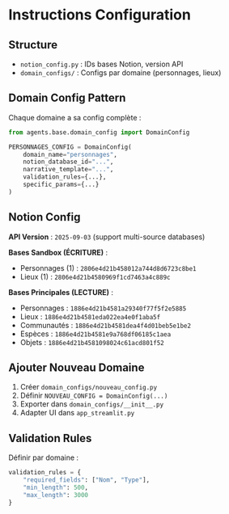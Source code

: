 # Instructions Configuration

## Structure
- `notion_config.py` : IDs bases Notion, version API
- `domain_configs/` : Configs par domaine (personnages, lieux)

## Domain Config Pattern
Chaque domaine a sa config complète :
```python
from agents.base.domain_config import DomainConfig

PERSONNAGES_CONFIG = DomainConfig(
    domain_name="personnages",
    notion_database_id="...",
    narrative_template="...",
    validation_rules={...},
    specific_params={...}
)
```

## Notion Config
**API Version** : `2025-09-03` (support multi-source databases)

**Bases Sandbox (ÉCRITURE)** :
- Personnages (1) : `2806e4d21b458012a744d8d6723c8be1`
- Lieux (1) : `2806e4d21b4580969f1cd7463a4c889c`

**Bases Principales (LECTURE)** :
- Personnages : `1886e4d21b4581a29340f77f5f2e5885`
- Lieux : `1886e4d21b4581eda022ea4e0f1aba5f`
- Communautés : `1886e4d21b4581dea4f4d01beb5e1be2`
- Espèces : `1886e4d21b4581e9a768df06185c1aea`
- Objets : `1886e4d21b4581098024c61acd801f52`

## Ajouter Nouveau Domaine
1. Créer `domain_configs/nouveau_config.py`
2. Définir `NOUVEAU_CONFIG = DomainConfig(...)`
3. Exporter dans `domain_configs/__init__.py`
4. Adapter UI dans `app_streamlit.py`

## Validation Rules
Définir par domaine :
```python
validation_rules = {
    "required_fields": ["Nom", "Type"],
    "min_length": 500,
    "max_length": 3000
}
```


